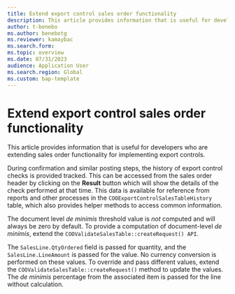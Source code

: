 ```yaml
---
title: Extend export control sales order functionality
description: This article provides information that is useful for developers who are extending sales order functionality for implementing export controls
author: t-benebo
ms.author: benebotg
ms.reviewer: kamaybac
ms.search.form:
ms.topic: overview
ms.date: 07/31/2023
audience: Application User
ms.search.region: Global
ms.custom: bap-template
---
```


# Extend export control sales order functionality

This article provides information that is useful for developers who are extending sales order functionality for implementing export controls.

<!-- KFM: An introduction is needed to set the context. The following text should maybe be divided into sections. Additional context may be needed to understand what this text is referring to. -->

During confirmation and similar posting steps, the history of export control checks is provided tracked. This can be accessed from the sales order header by clicking on the **Result** button which will show the details of the check performed at that time. This data is available for reference from reports and other processes in the `COOExportControlSalesTableHistory` table, which also provides helper methods to access common information.

The document level *de minimis* threshold value is *not* computed and will always be zero by default. To provide a computation of document-level *de minimis*, extend the `COOValidateSalesTable::createRequest() API`.

The `SalesLine.QtyOrdered` field is passed for quantity, and the `SalesLine.LineAmount` is passed for the value. No currency conversion is performed on these values. To override and pass different values, extend the `COOValidateSalesTable::createRequest()` method to update the values. The *de minimis* percentage from the associated item is passed for the line without calculation.
